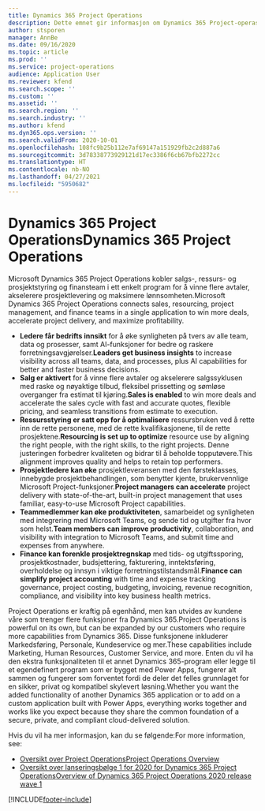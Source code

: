 ```yaml
---
title: Dynamics 365 Project Operations
description: Dette emnet gir informasjon om Dynamics 365 Project-operasjoner.
author: stsporen
manager: AnnBe
ms.date: 09/16/2020
ms.topic: article
ms.prod: ''
ms.service: project-operations
audience: Application User
ms.reviewer: kfend
ms.search.scope: ''
ms.custom: ''
ms.assetid: ''
ms.search.region: ''
ms.search.industry: ''
ms.author: kfend
ms.dyn365.ops.version: ''
ms.search.validFrom: 2020-10-01
ms.openlocfilehash: 108fc9b25b112e7af69147a151929fb2c2d887a6
ms.sourcegitcommit: 3d78338773929121d17ec3386f6cb67bfb2272cc
ms.translationtype: HT
ms.contentlocale: nb-NO
ms.lasthandoff: 04/27/2021
ms.locfileid: "5950682"
---
```

# <a name="dynamics-365-project-operations"></a><span data-ttu-id="66625-103">Dynamics 365 Project Operations</span><span class="sxs-lookup"><span data-stu-id="66625-103">Dynamics 365 Project Operations</span></span>

<span data-ttu-id="66625-104">Microsoft Dynamics 365 Project Operations kobler salgs-, ressurs- og prosjektstyring og finansteam i ett enkelt program for å vinne flere avtaler, akselerere prosjektlevering og maksimere lønnsomheten.</span><span class="sxs-lookup"><span data-stu-id="66625-104">Microsoft Dynamics 365 Project Operations connects sales, resourcing, project management, and finance teams in a single application to win more deals, accelerate project delivery, and maximize profitability.</span></span>

-   <span data-ttu-id="66625-105">**Ledere får bedrifts innsikt** for å øke synligheten på tvers av alle team, data og prosesser, samt AI-funksjoner for bedre og raskere forretningsavgjørelser.</span><span class="sxs-lookup"><span data-stu-id="66625-105">**Leaders get business insights** to increase visibility across all teams, data, and processes, plus AI capabilities for better and faster business decisions.</span></span>
-   <span data-ttu-id="66625-106">**Salg er aktivert** for å vinne flere avtaler og akselerere salgssyklusen med raske og nøyaktige tilbud, fleksibel prissetting og sømløse overganger fra estimat til kjøring.</span><span class="sxs-lookup"><span data-stu-id="66625-106">**Sales is enabled** to win more deals and accelerate the sales cycle with fast and accurate quotes, flexible pricing, and seamless transitions from estimate to execution.</span></span>
-   <span data-ttu-id="66625-107">**Ressursstyring er satt opp for å optimalisere** ressursbruken ved å rette inn de rette personene, med de rette kvalifikasjonene, til de rette prosjektene.</span><span class="sxs-lookup"><span data-stu-id="66625-107">**Resourcing is set up to optimize** resource use by aligning the right people, with the right skills, to the right projects.</span></span> <span data-ttu-id="66625-108">Denne justeringen forbedrer kvaliteten og bidrar til å beholde topputøvere.</span><span class="sxs-lookup"><span data-stu-id="66625-108">This alignment improves quality and helps to retain top performers.</span></span>
-   <span data-ttu-id="66625-109">**Prosjektledere kan øke** prosjektleveransen med den førsteklasses, innebygde prosjektbehandlingen, som benytter kjente, brukervennlige Microsoft Project-funksjoner.</span><span class="sxs-lookup"><span data-stu-id="66625-109">**Project managers can accelerate** project delivery with state-of-the-art, built-in project management that uses familiar, easy-to-use Microsoft Project capabilities.</span></span>
-   <span data-ttu-id="66625-110">**Teammedlemmer kan øke produktiviteten**, samarbeidet og synligheten med integrering med Microsoft Teams, og sende tid og utgifter fra hvor som helst.</span><span class="sxs-lookup"><span data-stu-id="66625-110">**Team members can improve productivity**, collaboration, and visibility with integration to Microsoft Teams, and submit time and expenses from anywhere.</span></span>
-   <span data-ttu-id="66625-111">**Finance kan forenkle prosjektregnskap** med tids- og utgiftssporing, prosjektkostnader, budsjettering, fakturering, inntektsføring, overholdelse og innsyn i viktige forretningstilstandsmål.</span><span class="sxs-lookup"><span data-stu-id="66625-111">**Finance can simplify project accounting** with time and expense tracking governance, project costing, budgeting, invoicing, revenue recognition, compliance, and visibility into key business health metrics.</span></span>

<span data-ttu-id="66625-112">Project Operations er kraftig på egenhånd, men kan utvides av kundene våre som trenger flere funksjoner fra Dynamics 365.</span><span class="sxs-lookup"><span data-stu-id="66625-112">Project Operations is powerful on its own, but can be expanded by our customers who require more capabilities from Dynamics 365.</span></span> <span data-ttu-id="66625-113">Disse funksjonene inkluderer Markedsføring, Personale, Kundeservice og mer.</span><span class="sxs-lookup"><span data-stu-id="66625-113">These capabilities include Marketing, Human Resources, Customer Service, and more.</span></span> <span data-ttu-id="66625-114">Enten du vil ha den ekstra funksjonaliteten til et annet Dynamics 365-program eller legge til et egendefinert program som er bygget med Power Apps, fungerer alt sammen og fungerer som forventet fordi de deler det felles grunnlaget for en sikker, privat og kompatibel skylevert løsning.</span><span class="sxs-lookup"><span data-stu-id="66625-114">Whether you want the added functionality of another Dynamics 365 application or to add on a custom application built with Power Apps, everything works together and works like you expect because they share the common foundation of a secure, private, and compliant cloud-delivered solution.</span></span>

<span data-ttu-id="66625-115">Hvis du vil ha mer informasjon, kan du se følgende:</span><span class="sxs-lookup"><span data-stu-id="66625-115">For more information, see:</span></span>

- [<span data-ttu-id="66625-116">Oversikt over Project Operations</span><span class="sxs-lookup"><span data-stu-id="66625-116">Project Operations Overview</span></span>](https://dynamics.microsoft.com/en-us/project-operations/overview/)
- [<span data-ttu-id="66625-117">Oversikt over lanseringsbølge 1 for 2020 for Dynamics 365 Project Operations</span><span class="sxs-lookup"><span data-stu-id="66625-117">Overview of Dynamics 365 Project Operations 2020 release wave 1</span></span>](/dynamics365-release-plan/2020wave1/dynamics365-project-operations/)



[!INCLUDE[footer-include](includes/footer-banner.md)]
